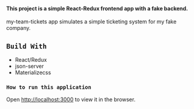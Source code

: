 #### This project is a simple React-Redux frontend app with a fake backend. 

my-team-tickets app simulates a simple ticketing system for my fake company. 

## `Build With`

<ul>
    <li>React/Redux</li>
    <li>json-server</li>
    <li>Materializecss</li>
</ul>

### `How to run this application`

Open [http://localhost:3000](http://localhost:3000) to view it in the browser.
